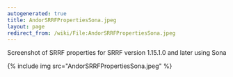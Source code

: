 ```yaml
---
autogenerated: true
title: AndorSRRFPropertiesSona.jpeg
layout: page
redirect_from: /wiki/File:AndorSRRFPropertiesSona.jpeg
---
```


Screenshot of SRRF properties for SRRF version 1.15.1.0 and later using
Sona

{% include img src="AndorSRRFPropertiesSona.jpeg" %}

